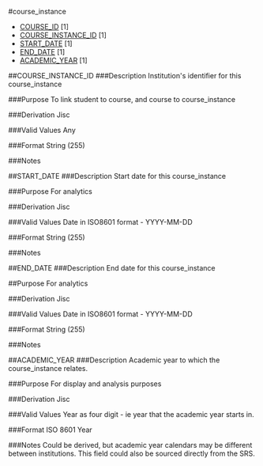 #course_instance
* [COURSE_ID](course.md#course_id) [1]
* [COURSE_INSTANCE_ID](#course_instance_id) [1]
* [START_DATE](#start_date) [1]
* [END_DATE](#end_date) [1]
* [ACADEMIC_YEAR](#academic_year) [1]

##COURSE_INSTANCE_ID
###Description
Institution's identifier for this course_instance

###Purpose
To link student to course, and course to course_instance

###Derivation
Jisc

###Valid Values
Any

###Format
String (255)

###Notes

##START_DATE
###Description
Start date for this course_instance

###Purpose
For analytics

###Derivation
Jisc

###Valid Values
Date in ISO8601 format - YYYY-MM-DD

###Format
String (255)

###Notes

##END_DATE
###Description
End date for this course_instance

##Purpose
For analytics

###Derivation
Jisc

###Valid Values
Date in ISO8601 format - YYYY-MM-DD

###Format
String (255)

###Notes

##ACADEMIC_YEAR
###Description
Academic year to which the course_instance relates. 

###Purpose
For display and analysis purposes

###Derivation
Jisc

###Valid Values
Year as four digit - ie year that the academic year starts in.

###Format
ISO 8601 Year

###Notes
Could be derived, but academic year calendars may be different between institutions. This field could also be sourced directly from the SRS.
